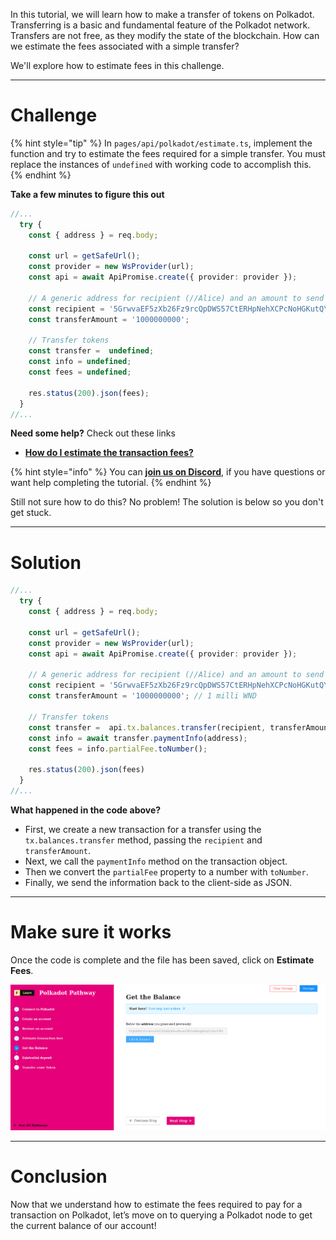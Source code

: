 In this tutorial, we will learn how to make a transfer of tokens on Polkadot. Transferring is a basic and fundamental feature of the Polkadot network. Transfers are not free, as they modify the state of the blockchain. How can we estimate the fees associated with a simple transfer? 

We'll explore how to estimate fees in this challenge.

------------------------

# Challenge

{% hint style="tip" %}
In `pages/api/polkadot/estimate.ts`, implement the function and try to estimate the fees required for a simple transfer. You must replace the instances of `undefined` with working code to accomplish this.
{% endhint %}

**Take a few minutes to figure this out**

```typescript
//...
  try {
    const { address } = req.body;

    const url = getSafeUrl();
    const provider = new WsProvider(url);
    const api = await ApiPromise.create({ provider: provider });
    
    // A generic address for recipient (//Alice) and an amount to send
    const recipient = '5GrwvaEF5zXb26Fz9rcQpDWS57CtERHpNehXCPcNoHGKutQY'
    const transferAmount = '1000000000';

    // Transfer tokens
    const transfer =  undefined;
    const info = undefined;
    const fees = undefined;

    res.status(200).json(fees);
  }
//...
```

**Need some help?** Check out these links
* [**How do I estimate the transaction fees?**](https://polkadot.js.org/docs/api/cookbook/tx#how-do-i-estimate-the-transaction-fees)  

{% hint style="info" %}
You can [**join us on Discord**](https://discord.gg/fszyM7K), if you have questions or want help completing the tutorial.
{% endhint %}

Still not sure how to do this? No problem! The solution is below so you don't get stuck.

------------------------

# Solution

```typescript
//...
  try {
    const { address } = req.body;

    const url = getSafeUrl();
    const provider = new WsProvider(url);
    const api = await ApiPromise.create({ provider: provider });
    
    // A generic address for recipient (//Alice) and an amount to send
    const recipient = '5GrwvaEF5zXb26Fz9rcQpDWS57CtERHpNehXCPcNoHGKutQY'
    const transferAmount = '1000000000'; // 1 milli WND

    // Transfer tokens
    const transfer =  api.tx.balances.transfer(recipient, transferAmount);
    const info = await transfer.paymentInfo(address);
    const fees = info.partialFee.toNumber();

    res.status(200).json(fees)
  }
//...
```

**What happened in the code above?**

* First, we create a new transaction for a transfer using the `tx.balances.transfer` method, passing the `recipient` and `transferAmount`.
* Next, we call the `paymentInfo` method on the transaction object.
* Then we convert the `partialFee` property to a number with `toNumber`.
* Finally, we send the information back to the client-side as JSON.

------------------------

# Make sure it works

Once the code is complete and the file has been saved, click on **Estimate Fees**.

![](../../../.gitbook/assets/pathways/polkadot/polkadot-estimate.gif)

-----------------------------

# Conclusion

Now that we understand how to estimate the fees required to pay for a transaction on Polkadot, let’s move on to querying a Polkadot node to get the current balance of our account!
